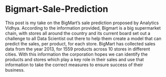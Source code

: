 # Bigmart-Sale-Prediction
This post is my take on the BigMart’s sale prediction proposed by Analytics Vidhya. According to the information provided, Bigmart is a big supermarket chain, with stores all around the country and its current board set out a challenge to all Data Scientist out there to help them create a model that can predict the sales, per product, for each store. BigMart has collected sales data from the year 2013, for 1559 products across 10 stores in different cities. With this information the corporation hopes we can identify the products and stores which play a key role in their sales and use that information to take the correct measures to ensure success of their business.
